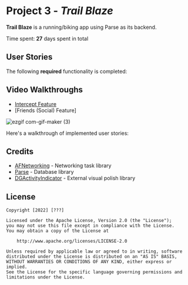 # Project 3 - *Trail Blaze*

**Trail Blaze** is a running/biking app using Parse as its backend.

Time spent: **27** days spent in total

## User Stories

The following **required** functionality is completed:

## Video Walkthroughs
- [Intercept Feature](https://pxl.cl/29mkX)
- [Friends (Social) Feature]
    

![ezgif com-gif-maker (3)](https://user-images.githubusercontent.com/74246331/183229876-84fabb0c-5601-40ef-8f2c-c01e2cffda35.gif)

Here's a walkthrough of implemented user stories:

## Credits

- [AFNetworking](https://github.com/AFNetworking/AFNetworking) - Networking task library
- [Parse](https://github.com/parse-community) - Database library
- [DGActivityIndicator](https://github.com/ninjaprox/DGActivityIndicatorView) - External visual polish library


## License

    Copyright [2022] [???]

    Licensed under the Apache License, Version 2.0 (the "License");
    you may not use this file except in compliance with the License.
    You may obtain a copy of the License at

        http://www.apache.org/licenses/LICENSE-2.0

    Unless required by applicable law or agreed to in writing, software
    distributed under the License is distributed on an "AS IS" BASIS,
    WITHOUT WARRANTIES OR CONDITIONS OF ANY KIND, either express or implied.
    See the License for the specific language governing permissions and
    limitations under the License.
